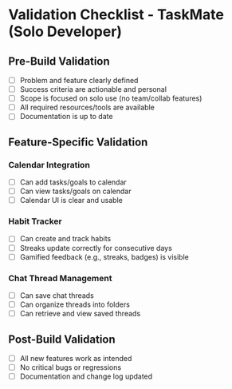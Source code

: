 # Validation Checklist - TaskMate (Solo Developer)

## Pre-Build Validation
- [ ] Problem and feature clearly defined
- [ ] Success criteria are actionable and personal
- [ ] Scope is focused on solo use (no team/collab features)
- [ ] All required resources/tools are available
- [ ] Documentation is up to date

## Feature-Specific Validation

### Calendar Integration
- [ ] Can add tasks/goals to calendar
- [ ] Can view tasks/goals on calendar
- [ ] Calendar UI is clear and usable

### Habit Tracker
- [ ] Can create and track habits
- [ ] Streaks update correctly for consecutive days
- [ ] Gamified feedback (e.g., streaks, badges) is visible

### Chat Thread Management
- [ ] Can save chat threads
- [ ] Can organize threads into folders
- [ ] Can retrieve and view saved threads

## Post-Build Validation
- [ ] All new features work as intended
- [ ] No critical bugs or regressions
- [ ] Documentation and change log updated 
